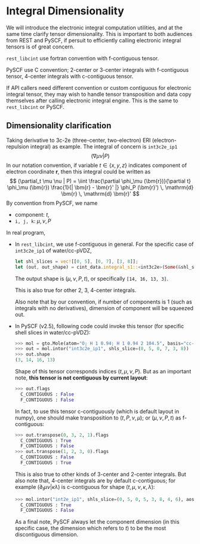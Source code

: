 # Integral Dimensionality

We will introduce the electronic integral computation utilities, and at the same time clarify tensor dimensionality.
This is important to both audiences from REST and PySCF, if persuit to efficiently calling electronic integral
tensors is of great concern.

<div class="warning">

`rest_libcint` use fortran convention with f-contiguous tensor.

PySCF use C convention; 2-center or 3-center integrals with f-contiguous tensor, 4-center integrals with c-contiguous tensor.

If API callers need different convention or custom contiguous for electronic integral tensor,
they may wish to handle tensor transposition and data copy themselves after calling electronic integral engine.
This is the same to `rest_libcint` or PySCF.

</div>

## Dimensionality clarification

Taking derivative to 3c-2e (three-center, two-electron) ERI (electron-repulsion integral) as example. The
integral of concern is `int3c2e_ip1`
$$
    (\nabla \mu \nu | P)
$$
In our notation convention, if variable $t \in \{x, y, z\}$ indicates component of electron coordinate
$\bm{r}$, then this integral could be written as
$$
    (\partial_t \mu \nu | P) = \iint \frac{\partial \phi_\mu (\bm{r})}{\partial t} \phi_\mu (\bm{r}) \frac{1}{| \bm{r} - \bm{r}' |} \phi_P (\bm{r}') \, \mathrm{d} \bm{r} \, \mathrm{d} \bm{r}'
$$
By convention from PySCF, we name
- component: $t$,
- `i, j, k`: $\mu, \nu, P$

In real program,

- In `rest_libcint`, we use f-contiguous in general. For the specific case of `int3c2e_ip1` of water/cc-pVDZ,
    ```rust
    let shl_slices = vec![[0, 5], [0, 7], [3, 8]];
    let (out, out_shape) = cint_data.integral_s1::<int3c2e>(Some(&shl_slices));
    ```
    The output shape is $(\mu, \nu, P, t)$, or specifically `[14, 16, 13, 3]`.

    This is also true for other 2, 3, 4-center integrals.

    Also note that by our convention, if number of components is 1 (such as integrals with no derivatives),
    dimension of component will be squeezed out.

- In PySCF (v2.5), following code could invoke this tensor (for specific shell slices in water/cc-pVDZ):
    ```python
    >>> mol = gto.Mole(atom="O; H 1 0.94; H 1 0.94 2 104.5", basis="cc-pVDZ").build()
    >>> out = mol.intor("int3c2e_ip1", shls_slice=(0, 5, 0, 7, 3, 8))
    >>> out.shape
    (3, 14, 16, 13)
    ```
    Shape of this tensor corresponds indices $(t, \mu, \nu, P)$. But as an important note,
    **this tensor is not contiguous by current layout**:
    ```python
    >>> out.flags
      C_CONTIGUOUS : False
      F_CONTIGUOUS : False
    ```
    In fact, to use this tensor c-contiguously (which is default layout in numpy), one should make
    transposition to $(t, P, \nu, \mu)$; or $(\mu, \nu, P, t)$ as f-contiguous:
    ```python
    >>> out.transpose(0, 3, 2, 1).flags
      C_CONTIGUOUS : True
      F_CONTIGUOUS : False
    >>> out.transpose(1, 2, 3, 0).flags
      C_CONTIGUOUS : False
      F_CONTIGUOUS : True
    ```
    This is also true to other kinds of 3-center and 2-center integrals. But also note that,
    4-center integrals are by default c-contiguous; for example $(\partial_t \mu \nu | \kappa \lambda)$
    is c-contiguous for shape $(t, \mu, \nu, \kappa, \lambda)$:
    ```python
    >>> mol.intor("int2e_ip1", shls_slice=(0, 5, 0, 5, 3, 8, 4, 6), aosym="s2ij").flags
      C_CONTIGUOUS : True
      F_CONTIGUOUS : False
    ```
    As a final note, PySCF always let the component dimension (in this specific case, the dimension which refers to $t$) to
    be the most discontiguous dimension.
